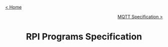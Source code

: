 [< Home](../README.md)

[<p align="right">MQTT Specification ></p>](../MQTT/README.md)

**<h1 align="center">RPI Programs Specification</h1>**
